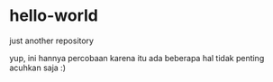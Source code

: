 # hello-world
just another repository

yup, ini hannya percobaan
karena itu ada beberapa hal tidak penting
acuhkan saja :)

